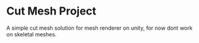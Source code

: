 # Cut Mesh Project
A simple cut mesh solution for mesh renderer on unity, for now dont work on skeletal meshes. 
